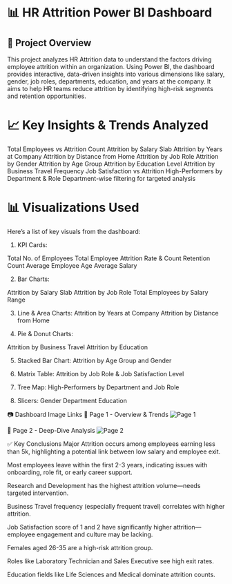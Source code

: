 # 📊 HR Attrition Power BI Dashboard
## 🧩 Project Overview
This project analyzes HR Attrition data to understand the factors driving employee attrition within an organization. Using Power BI, the dashboard provides interactive, data-driven insights into various dimensions like salary, gender, job roles, departments, education, and years at the company. It aims to help HR teams reduce attrition by identifying high-risk segments and retention opportunities.

# 📈 Key Insights & Trends Analyzed

Total Employees vs Attrition Count
Attrition by Salary Slab
Attrition by Years at Company
Attrition by Distance from Home
Attrition by Job Role
Attrition by Gender
Attrition by Age Group
Attrition by Education Level
Attrition by Business Travel Frequency
Job Satisfaction vs Attrition
High-Performers by Department & Role
Department-wise filtering for targeted analysis

# 📊 Visualizations Used
Here’s a list of key visuals from the dashboard:

1. KPI Cards:

Total No. of Employees
Total Employee Attrition Rate & Count
Retention Count
Average Employee Age
Average Salary

2. Bar Charts:

Attrition by Salary Slab
Attrition by Job Role
Total Employees by Salary Range

3. Line & Area Charts:
Attrition by Years at Company
Attrition by Distance from Home

4. Pie & Donut Charts:

Attrition by Business Travel
Attrition by Education

5. Stacked Bar Chart:
Attrition by Age Group and Gender

6. Matrix Table:
Attrition by Job Role & Job Satisfaction Level

7. Tree Map:
High-Performers by Department and Job Role

8. Slicers:
Gender
Department
Education

📷 Dashboard Image Links
📍 Page 1 - Overview & Trends     ![Page 1]()

📍 Page 2 - Deep-Dive Analysis    ![Page 2]()

✅ Key Conclusions
Major Attrition occurs among employees earning less than 5k, highlighting a potential link between low salary and employee exit.

Most employees leave within the first 2-3 years, indicating issues with onboarding, role fit, or early career support.

Research and Development has the highest attrition volume—needs targeted intervention.

Business Travel frequency (especially frequent travel) correlates with higher attrition.

Job Satisfaction score of 1 and 2 have significantly higher attrition—employee engagement and culture may be lacking.

Females aged 26-35 are a high-risk attrition group.

Roles like Laboratory Technician and Sales Executive see high exit rates.

Education fields like Life Sciences and Medical dominate attrition counts.
